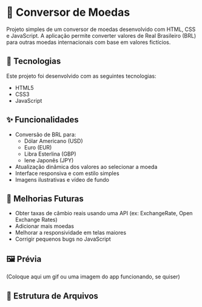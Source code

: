 # 💱 Conversor de Moedas

Projeto simples de um conversor de moedas desenvolvido com HTML, CSS e JavaScript. A aplicação permite converter valores de Real Brasileiro (BRL) para outras moedas internacionais com base em valores fictícios.

## 🧪 Tecnologias

Este projeto foi desenvolvido com as seguintes tecnologias:

- HTML5
- CSS3
- JavaScript

## ✨ Funcionalidades

- Conversão de BRL para:
  - Dólar Americano (USD)
  - Euro (EUR)
  - Libra Esterlina (GBP)
  - Iene Japonês (JPY)
- Atualização dinâmica dos valores ao selecionar a moeda
- Interface responsiva e com estilo simples
- Imagens ilustrativas e vídeo de fundo

## 🚧 Melhorias Futuras

- Obter taxas de câmbio reais usando uma API (ex: ExchangeRate, Open Exchange Rates)
- Adicionar mais moedas
- Melhorar a responsividade em telas maiores
- Corrigir pequenos bugs no JavaScript

## 🖼️ Prévia

(Coloque aqui um gif ou uma imagem do app funcionando, se quiser)

## 📂 Estrutura de Arquivos

